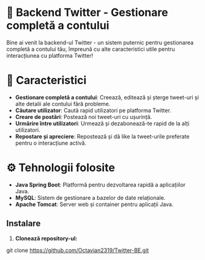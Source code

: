 # 🚀 Backend Twitter - Gestionare completă a contului

Bine ai venit la backend-ul Twitter - un sistem puternic pentru gestionarea completă a contului tău, împreună cu alte caracteristici utile pentru interacțiunea cu platforma Twitter!

# 🌟 Caracteristici

- **Gestionare completă a contului**: Creează, editează și șterge tweet-uri și alte detalii ale contului fără probleme.
- **Căutare utilizator**: Caută rapid utilizatori pe platforma Twitter.
- **Creare de postări**: Postează noi tweet-uri cu ușurință.
- **Urmărire între utilizatori**: Urmează și dezabonează-te rapid de la alți utilizatori.
- **Repostare și apreciere**: Repostează și dă like la tweet-urile preferate pentru o interacțiune activă.

# ⚙️ Tehnologii folosite

- **Java Spring Boot**: Platformă pentru dezvoltarea rapidă a aplicațiilor Java.
- **MySQL**: Sistem de gestionare a bazelor de date relaționale.
- **Apache Tomcat**: Server web și container pentru aplicații Java.

## Instalare

1. **Clonează repository-ul:**

git clone https://github.com/Octavian2319/Twitter-BE.git


